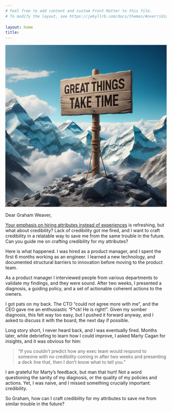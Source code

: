 ```yaml
---
# Feel free to add content and custom Front Matter to this file.
# To modify the layout, see https://jekyllrb.com/docs/themes/#overriding-theme-defaults

layout: home
title: 
---
```

![Great Things Take Time](/images/2023-11-21-credibility-for-attributes.jpg)

Dear Graham Weaver,

[Your emphasis on hiring attributes instead of experiences](https://youtu.be/Zy7Nld2_JSw?si=EygOp4BKjdIrzRob&t=2392) is refreshing, but what about credibility? Lack of credibility got me fired, and I want to craft credibility in a relatable way to save me from the same trouble in the future. Can you guide me on crafting credibility for my attributes?

Here is what happened. I was hired as a product manager, and I spent the first 6 months working as an engineer. I learned a new technology, and documented structural  barriers to innovation before moving to the product team.

As a product manager I interviewed people from various departments to validate my findings, and they were sound. After two weeks, I presented a diagnosis, a guiding policy, and a set of actionable coherent actions to the owners.

I got pats on my back. The CTO “could not agree more with me”, and the CEO gave me an enthusiastic “F*ck! He is right!”. Given my somber diagnosis, this felt way too easy, but I pushed it forward anyway, and I asked to discuss it with the board, the next day if possible.

Long story short, I never heard back, and I was eventually fired. Months later, while debriefing to learn how I could improve, I asked Marty Cagan for insights, and it was obvious for him:

> “If you couldn’t predict how any exec team would respond to someone with no credibility coming in after two weeks and presenting a deck line that, then I don’t know what to tell you.”

I am grateful for Marty’s feedback, but man that hurt! Not a word questioning the sanity of my diagnosis, or the quality of my policies and actions. Yet, I was naive, and I missed something crucially important: credibility.

So Graham, how can I craft credibility for my attributes to save me from similar trouble in the future?

